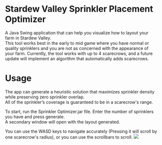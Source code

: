 # Stardew Valley Sprinkler Placement Optimizer
A Java Swing application that can help you visualize how to layout your farm in Stardew Valley. <br>
This tool works best in the early to mid game where you have normal or quality sprinklers and you are not as concerned with the appearance of your farm.
Currently, the tool works with up to 4 scarecrows, and a future update will implement an algorithm that automatically adds scarecrows.

# Usage
The app can generate a heuristic solution that maximizes sprinkler density while preserving zero sprinkler overlap.
<br> 
All of the sprinkler’s coverage is guaranteed to be in a scarecrow's range.

To start, run the Sprinkler Optimizer.jar file. Enter the number of sprinklers you have and press generate.
<br> 
A secondary window will open with the layout generated.

You can use the WASD keys to navigate accurately (Pressing it will scroll by one scarecrow's radius), or you can use the scrollbars to scroll.
<img src="https://i.imgur.com/1l6sqLY.png">



